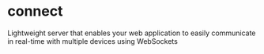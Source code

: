# connect
Lightweight server that enables your web application to easily communicate in real-time with multiple devices using WebSockets
